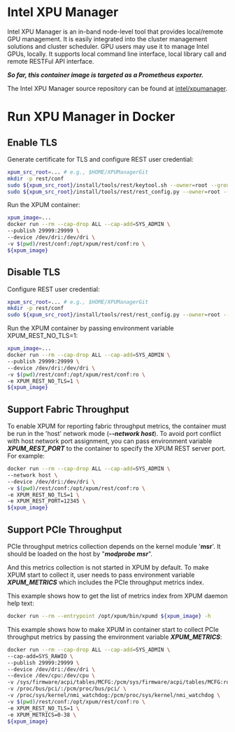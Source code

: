 # Intel XPU Manager
Intel XPU Manager is an in-band node-level tool that provides local/remote GPU management. It is easily integrated into the cluster management solutions and cluster scheduler. GPU users may use it to manage Intel GPUs, locally. 
It supports local command line interface, local library call and remote RESTFul API interface.

***So far, this container image is targeted as a Prometheus exporter.***

The Intel XPU Manager source repository can be found at [intel/xpumanager](https://github.com/intel/xpumanager/).

# Run XPU Manager in Docker

## Enable TLS
Generate certificate for TLS and configure REST user credential:
```sh
xpum_src_root=... # e.g., $HOME/XPUManagerGit
mkdir -p rest/conf
sudo ${xpum_src_root}/install/tools/rest/keytool.sh --owner=root --group=root
sudo ${xpum_src_root}/install/tools/rest/rest_config.py --owner=root --group=root
```
Run the XPUM container:
```sh
xpum_image=...
docker run --rm --cap-drop ALL --cap-add=SYS_ADMIN \
--publish 29999:29999 \
--device /dev/dri:/dev/dri \
-v $(pwd)/rest/conf:/opt/xpum/rest/conf:ro \
${xpum_image}
```

## Disable TLS
Configure REST user credential:
```sh
xpum_src_root=... # e.g., $HOME/XPUManagerGit
mkdir -p rest/conf
sudo ${xpum_src_root}/install/tools/rest/rest_config.py --owner=root --group=root
```
Run the XPUM container by passing environment variable XPUM_REST_NO_TLS=1:
```sh
xpum_image=...
docker run --rm --cap-drop ALL --cap-add=SYS_ADMIN \
--publish 29999:29999 \
--device /dev/dri:/dev/dri \
-v $(pwd)/rest/conf:/opt/xpum/rest/conf:ro \
-e XPUM_REST_NO_TLS=1 \
${xpum_image}
```

## Support Fabric Throughput
To enable XPUM for reporting fabric throughput metrics, the container must be run in the 'host' network mode (***--network host***).
To avoid port conflict with host network port assignment, you can pass environment variable ***XPUM_REST_PORT*** to the container to specify the XPUM REST server port. For example:


```sh
docker run --rm --cap-drop ALL --cap-add=SYS_ADMIN \
--network host \
--device /dev/dri:/dev/dri \
-v $(pwd)/rest/conf:/opt/xpum/rest/conf:ro \
-e XPUM_REST_NO_TLS=1 \
-e XPUM_REST_PORT=12345 \
${xpum_image}
```

## Support PCIe Throughput
PCIe throughput metrics collection depends on the kernel module '**msr**'. It should be loaded on the host by "***modprobe msr***".  

And this metrics collection is not started in XPUM by default. To make XPUM start to collect it, user needs to pass environment variable ***XPUM_METRICS*** which includes the PCIe throughput metrics index.  

This example shows how to get the list of metrics index from XPUM daemon help text:
```sh
docker run --rm --entrypoint /opt/xpum/bin/xpumd ${xpum_image} -h
```
This example shows how to make XPUM in container start to collect PCIe throughput metrics by passing the environment variable ***XPUM_METRICS***:
```sh
docker run --rm --cap-drop ALL --cap-add=SYS_ADMIN \
--cap-add=SYS_RAWIO \
--publish 29999:29999 \
--device /dev/dri:/dev/dri \
--device /dev/cpu:/dev/cpu \
-v /sys/firmware/acpi/tables/MCFG:/pcm/sys/firmware/acpi/tables/MCFG:ro \
-v /proc/bus/pci/:/pcm/proc/bus/pci/ \
-v /proc/sys/kernel/nmi_watchdog:/pcm/proc/sys/kernel/nmi_watchdog \
-v $(pwd)/rest/conf:/opt/xpum/rest/conf:ro \
-e XPUM_REST_NO_TLS=1 \
-e XPUM_METRICS=0-38 \
${xpum_image}
```

